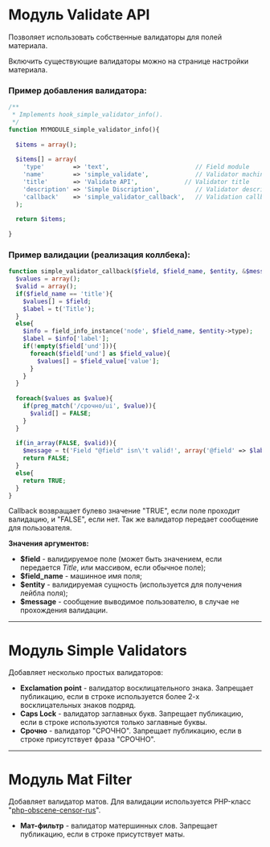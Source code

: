 # Модуль Validate API

Позволяет использовать собственные валидаторы для полей материала.

Включить существующие валидаторы можно на странице настройки материала.

### Пример добавления валидатора: 

```php
/**
 * Implements hook_simple_validator_info().
 */
function MYMODULE_simple_validator_info(){
  
  $items = array();
  
  $items[] = array(
    'type'        => 'text',                        // Field module
    'name'        => 'simple_validate',             // Validator machine name
    'title'       => 'Validate API',             // Validator title
    'description' => 'Simple Discription',          // Validator description
    'callback'    => 'simple_validator_callback',   // Validation callback
  );
  
  return $items;
  
}
```

### Пример валидации (реализация коллбека): 

```php
function simple_validator_callback($field, $field_name, $entity, &$message){
  $values = array();
  $valid = array();
  if($field_name == 'title'){
    $values[] = $field;
    $label = t('Title');
  }
  else{
    $info = field_info_instance('node', $field_name, $entity->type);
    $label = $info['label'];
    if(!empty($field['und'])){
      foreach($field['und'] as $field_value){
        $values[] = $field_value['value'];
      }
    }
  }
  
  foreach($values as $value){
    if(preg_match('/срочно/ui', $value)){
      $valid[] = FALSE;
    }
  }
  
  if(in_array(FALSE, $valid)){
    $message = t('Field "@field" isn\'t valid!', array('@field' => $label));
    return FALSE;
  }
  else{
    return TRUE;
  }
}
```

Callback возвращает булево значение "TRUE", если поле проходит валидацию, и "FALSE", если нет. Так же валидатор передает сообщение для пользователя.

**Значения аргументов:**

- **$field** - валидируемое поле (может быть значением, если передается *Title*, или массивом, если обычное поле);
- **$field_name** - машинное имя поля;
- **$entity** - валидируемая сущность (используется для получения лейбла поля);
- **$message** - сообщение выводимое пользователю, в случае не прохождения валидации.

________________

# Модуль Simple Validators

Добавляет несколько простых валидаторов: 

- **Exclamation point** - валидатор восклицательного знака. Запрещает публикацию, если в строке используется более 2-х восклицательных знаков подряд.
- **Caps Lock** - валидатор заглавных букв. Запрещает публикацию, если в строке используются только заглавные буквы.
- **Срочно** - валидатор "СРОЧНО". Запрещает публикацию, если в строке присутствует фраза "СРОЧНО".

________________

# Модуль Mat Filter

Добавляет валидатор матов. Для валидации используется PHP-класс "[php-obscene-censor-rus](https://github.com/vearutop/php-obscene-censor-rus)".

- **Мат-фильтр** - валидатор матершинных слов. Запрещает публикацию, если в строке присутствует маты.
